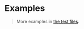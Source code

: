 # Examples

> More examples in [the test files](https://github.com/aureooms/js-list-spec/tree/master/test/src).
